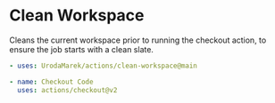 # Clean Workspace

Cleans the current workspace prior to running the checkout action, to ensure the job starts with a clean slate.

```yaml
- uses: UrodaMarek/actions/clean-workspace@main

- name: Checkout Code
  uses: actions/checkout@v2
```
